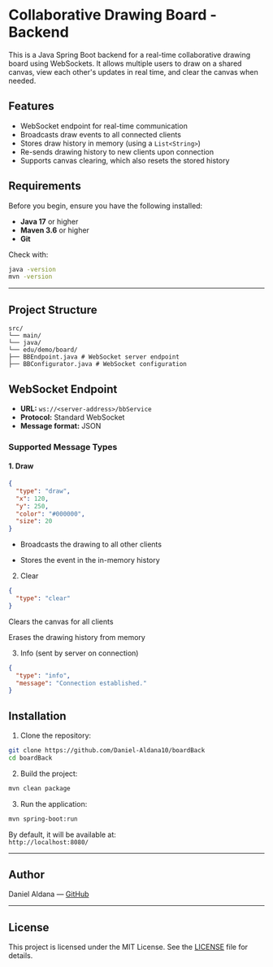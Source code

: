 # Collaborative Drawing Board - Backend

This is a Java Spring Boot backend for a real-time collaborative drawing board using WebSockets. It allows multiple users to draw on a shared canvas, view each other's updates in real time, and clear the canvas when needed.

## Features

-  WebSocket endpoint for real-time communication
-  Broadcasts draw events to all connected clients
-  Stores draw history in memory (using a `List<String>`)
-  Re-sends drawing history to new clients upon connection
- Supports canvas clearing, which also resets the stored history

## Requirements

Before you begin, ensure you have the following installed:

- **Java 17** or higher
- **Maven 3.6** or higher
- **Git**

Check with:

```bash
java -version
mvn -version
```

---

##  Project Structure
```
src/
└── main/
└── java/
└── edu/demo/board/
├── BBEndpoint.java # WebSocket server endpoint
├── BBConfigurator.java # WebSocket configuration
```

## WebSocket Endpoint

- **URL:** `ws://<server-address>/bbService`
- **Protocol:** Standard WebSocket
- **Message format:** JSON

### Supported Message Types

#### 1. Draw

```json
{
  "type": "draw",
  "x": 120,
  "y": 250,
  "color": "#000000",
  "size": 20
}
```
- Broadcasts the drawing to all other clients

- Stores the event in the in-memory history

2. Clear
```json
{
  "type": "clear"
}
```
Clears the canvas for all clients

Erases the drawing history from memory

3. Info (sent by server on connection)
```json
{
  "type": "info",
  "message": "Connection established."
}
```

## Installation

1. Clone the repository:

```bash
git clone https://github.com/Daniel-Aldana10/boardBack
cd boardBack
```

2. Build the project:

```bash
mvn clean package
```

3. Run the application:

```bash
mvn spring-boot:run
```

By default, it will be available at:  
`http://localhost:8080/`

---

## Author

Daniel Aldana — [GitHub](https://github.com/Daniel-Aldana10)

---

## License

This project is licensed under the MIT License. See the [LICENSE](LICENSE) file for details.
